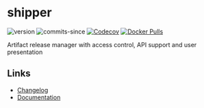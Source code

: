# shipper
![version](https://img.shields.io/github/v/release/ericswpark/shipper)
![commits-since](https://img.shields.io/github/commits-since/ericswpark/shipper/latest)
[![Codecov](https://img.shields.io/codecov/c/github/shipperstack/shipper)](https://app.codecov.io/gh/shipperstack/shipper)
[![Docker Pulls](https://img.shields.io/docker/pulls/ericswpark/shipper)](https://hub.docker.com/repository/docker/ericswpark/shipper)

Artifact release manager with  access control, API support and user presentation

## Links

- [Changelog](CHANGELOG.md)
- [Documentation](docs/)
